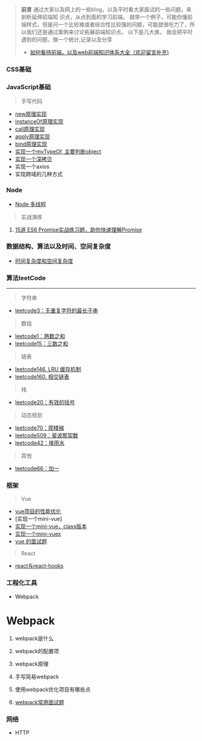 > **前言**
> 通过大家以及网上的一些blog，以及平时看大家面试的一些问题，来剖析延伸前端知
识点，从点到面的学习前端。
> 就举一个例子，可能你懂前端样式，但是问一个比较难或者综合性比较强的问题，可能就很吃力了，所以我们还是通过案例来讨论拓展前端知识点。
> 以下是几大类， 我会把平时遇到的问题，做一个统计,记录以及分享
> * [如何看待前端，以及web前端知识体系大全（欢迎留言补充)](https://github.com/icshan/FrontEnd-Notes/issues/1)

### CSS基础

### JavaScript基础
> 手写代码
- [new原理实现](https://github.com/icshan/FrontEnd-Notes/issues/11)
- [instanceOf原理实现](https://github.com/icshan/FrontEnd-Notes/issues/12)
- [call原理实现](https://github.com/icshan/FrontEnd-Notes/issues/13)
- [apply原理实现](https://github.com/icshan/FrontEnd-Notes/issues/14)
- [bind原理实现](https://github.com/icshan/FrontEnd-Notes/issues/17)
- [实现一个myTypeOf, 主要判断object](https://github.com/icshan/FrontEnd-Notes/issues/15)
- [实现一个深拷贝](https://github.com/icshan/FrontEnd-Notes/issues/16)
- 实现一个axios
- 实现跨域的几种方式

### Node
- [Node 多线程](https://github.com/icshan/FrontEnd-Notes/issues/23)


> 实战演练
1. [15道 ES6 Promise实战练习题，助你快速理解Promise](https://mp.weixin.qq.com/s/rslrMX_IPzB8RMjTh05nbw)

### 数据结构、算法以及时间、空间复杂度

- [时间复杂度和空间复杂度](https://github.com/icshan/FrontEnd-Notes/issues/6)
### 算法leetCode 
---
> 字符串
- [leetcode3：无重复字符的最长子串](https://github.com/icshan/FrontEnd-Notes/issues/2)

> 数组
- [leetcode1：两数之和](https://github.com/icshan/FrontEnd-Notes/issues/3)
- [leetcode15：三数之和](https://github.com/icshan/FrontEnd-Notes/issues/4)
> 链表
- [leetcode146. LRU 缓存机制](https://github.com/icshan/FrontEnd-Notes/issues/18)
- [leetcode160. 相交链表](https://github.com/icshan/FrontEnd-Notes/issues/19)
> 栈
- [leetcode20：有效的括号](https://github.com/icshan/FrontEnd-Notes/issues/5)
> 动态规划
- [leetcode70：爬楼梯](https://github.com/icshan/FrontEnd-Notes/issues/7)
- [leetcode509：斐波那契数](https://github.com/icshan/FrontEnd-Notes/issues/7)
- [leetcode42：接雨水](https://github.com/icshan/FrontEnd-Notes/issues/8)
> 其他
- [leetcode66：加一](https://github.com/icshan/FrontEnd-Notes/issues/8)

### 框架

> Vue
- [vue项目的性能优化](https://github.com/icshan/FrontEnd-Notes/issues/7)
- [实现一个mini-vue]
- [实现一个mini-vue，class版本](https://github.com/icshan/FrontEnd-Notes/issues/21)
- [实现一个mini-vuex](https://github.com/icshan/FrontEnd-Notes/issues/20)
- [vue 的面试题](https://www.bilibili.com/video/BV11E411x74r?p=1)
> React
- [react与react-hooks](https://github.com/icshan/FrontEnd-Notes/issues/7)
### 工程化工具

- Webpack
# Webpack

1. webpack是什么

2. webpack的配置项

3. webpack原理

4. 手写简易webpack

5. 使用webpack优化项目有哪些点

6. [webpack常用面试题](https://github.com/icshan/FrontEnd-Notes/issues/10)

### 网络

- HTTP


